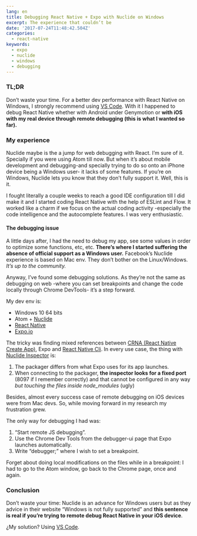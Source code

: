 ```yaml
---
lang: en
title: Debugging React Native + Expo with Nuclide on Windows
excerpt: The experience that couldn’t be
date: '2017-07-24T11:48:42.504Z'
categories:
  - react-native
keywords:
  - expo
  - nuclide
  - windows
  - debugging
---
```


### TL;DR

Don’t waste your time. For a better dev performance with React Native on Windows, I strongly recommend using [VS Code](https://code.visualstudio.com/). With it I happened to debug React Native whether with Android under Genymotion or **with iOS with my real device through remote debugging (this is what I wanted so far).**

### My experience

Nuclide maybe is the a jump for web debugging with React. I’m sure of it. Specially if you were using Atom till now. But when it’s about mobile development and debugging-and specially trying to do so onto an iPhone device being a Windows user- it lacks of some features. If you’re on Windows, Nuclide lets you know that they don’t fully support it. Well, this is it.

I fought literally a couple weeks to reach a good IDE configuration till I did make it and I started coding React Native with the help of ESLint and Flow. It worked like a charm if we focus on the actual coding activity -especially the code intelligence and the autocomplete features. I was very enthusiastic.

#### The debugging issue

A little days after, I had the need to debug my app, see some values in order to optimize some functions, etc, etc. **There’s where I started suffering the absence of official support as a Windows user.** Facebook’s Nuclide experience is based on Mac env. They don’t bother on the Linux/Windows. _It’s up to the community._

Anyway, I’ve found some debugging solutions. As they’re not the same as debugging on web -where you can set breakpoints and change the code locally through Chrome DevTools- it’s a step forward.

My dev env is:

*   Windows 10 64 bits
*   Atom + [Nuclide](https://nuclide.io/)
*   [React Native](https://facebook.github.io/react-native/)
*   [Expo.io](https://expo.io/)

The tricky was finding mixed references between [CRNA (React Native Create App)](https://github.com/react-community/create-react-native-app), Expo and [React Native Cli](https://www.npmjs.com/package/react-native-cli). In every use case, the thing with [Nuclide Inspector](https://nuclide.io/docs/platforms/react-native/#element-inspector) is:

1.  The packager differs from what Expo uses for its app launches.
2.  When connecting to the packager, **the inspector looks for a fixed port** (8097 if I remember correctly) and that cannot be configured in any way _but touching the files inside node\_modules_ (ugly)

Besides, almost every success case of remote debugging on iOS devices were from Mac devs. So, while moving forward in my research my frustration grew.

The only way for debugging I had was:

1.  “Start remote JS debugging”.
2.  Use the Chrome Dev Tools from the debugger-ui page that Expo launches automatically.
3.  Write “debugger;” where I wish to set a breakpoint.

Forget about doing local modifications on the files while in a breakpoint: I had to go to the Atom window, go back to the Chrome page, once and again.

### Conclusion

Don’t waste your time: Nuclide is an advance for Windows users but as they advice in their website “Windows is not fully supported” and **this sentence is real if you’re trying to remote debug React Native in your iOS device**.

¿My solution? Using [VS Code](https://code.visualstudio.com/).
